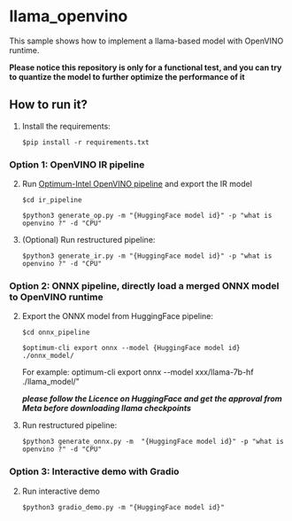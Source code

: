 # llama_openvino
This sample shows how to implement a llama-based model with OpenVINO runtime.

**Please notice this repository is only for a functional test, and you can try to quantize the model to further optimize the performance of it**

## How to run it?
1. Install the requirements:

    ```$pip install -r requirements.txt```


### Option 1: OpenVINO IR pipeline
2. Run [Optimum-Intel OpenVINO pipeline](https://huggingface.co/docs/optimum/intel/inference) and export the IR model

    ```$cd ir_pipeline```

    ```$python3 generate_op.py -m "{HuggingFace model id}" -p "what is openvino ?" -d "CPU"``` 

3. (Optional) Run restructured pipeline:

    ```$python3 generate_ir.py -m "{HuggingFace model id}" -p "what is openvino ?" -d "CPU"```

### Option 2: ONNX pipeline, directly load a merged ONNX model to OpenVINO runtime

2. Export the ONNX model from HuggingFace pipeline:

    ```$cd onnx_pipeline```

    ```$optimum-cli export onnx --model {HuggingFace model id} ./onnx_model/```

    For example: optimum-cli export onnx --model xxx/llama-7b-hf ./llama_model/"

    ***please follow the Licence on HuggingFace and get the approval from Meta before downloading llama checkpoints***

3. Run restructured pipeline:

    ```$python3 generate_onnx.py -m  "{HuggingFace model id}" -p "what is openvino ?" -d "CPU"```


### Option 3: Interactive demo with Gradio

2. Run interactive demo

    ```$python3 gradio_demo.py -m "{HuggingFace model id}" ```